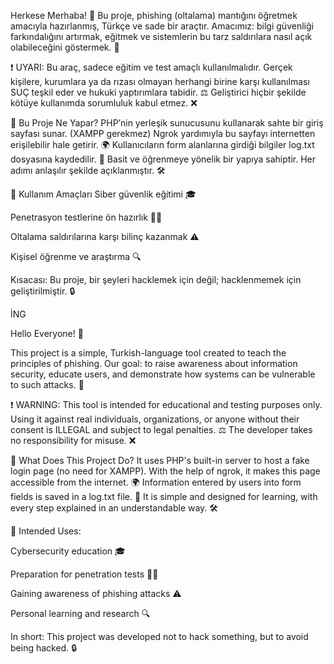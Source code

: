 Herkese Merhaba! 👋
Bu proje, phishing (oltalama) mantığını öğretmek amacıyla hazırlanmış, Türkçe ve sade bir araçtır.
Amacımız: bilgi güvenliği farkındalığını artırmak, eğitmek ve sistemlerin bu tarz saldırılara nasıl açık olabileceğini göstermek. 🔐

❗ UYARI:
Bu araç, sadece eğitim ve test amaçlı kullanılmalıdır.
Gerçek kişilere, kurumlara ya da rızası olmayan herhangi birine karşı kullanılması SUÇ teşkil eder ve hukuki yaptırımlara tabidir. ⚖️
Geliştirici hiçbir şekilde kötüye kullanımda sorumluluk kabul etmez. ❌

🔧 Bu Proje Ne Yapar?
PHP’nin yerleşik sunucusunu kullanarak sahte bir giriş sayfası sunar. (XAMPP gerekmez)
Ngrok yardımıyla bu sayfayı internetten erişilebilir hale getirir. 🌍
Kullanıcıların form alanlarına girdiği bilgiler log.txt dosyasına kaydedilir. 📝
Basit ve öğrenmeye yönelik bir yapıya sahiptir. Her adımı anlaşılır şekilde açıklanmıştır. 🛠️

🎯 Kullanım Amaçları
Siber güvenlik eğitimi 🎓

Penetrasyon testlerine ön hazırlık 🧑‍💻

Oltalama saldırılarına karşı bilinç kazanmak ⚠️

Kişisel öğrenme ve araştırma 🔍

Kısacası: Bu proje, bir şeyleri hacklemek için değil; hacklenmemek için geliştirilmiştir. 🔒

İNG

Hello Everyone! 👋

This project is a simple, Turkish-language tool created to teach the principles of phishing.
Our goal: to raise awareness about information security, educate users, and demonstrate how systems can be vulnerable to such attacks. 🔐

❗ WARNING:
This tool is intended for educational and testing purposes only.
Using it against real individuals, organizations, or anyone without their consent is ILLEGAL and subject to legal penalties. ⚖️
The developer takes no responsibility for misuse. ❌

🔧 What Does This Project Do?
It uses PHP's built-in server to host a fake login page (no need for XAMPP).
With the help of ngrok, it makes this page accessible from the internet. 🌍
Information entered by users into form fields is saved in a log.txt file. 📝
It is simple and designed for learning, with every step explained in an understandable way. 🛠️

🎯 Intended Uses:

Cybersecurity education 🎓

Preparation for penetration tests 🧑‍💻

Gaining awareness of phishing attacks ⚠️

Personal learning and research 🔍

In short: This project was developed not to hack something, but to avoid being hacked. 🔒
